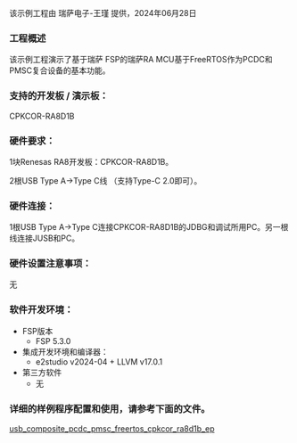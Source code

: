 该示例工程由 瑞萨电子-王瑾 提供，2024年06月28日

### 工程概述

该示例工程演示了基于瑞萨 FSP的瑞萨RA MCU基于FreeRTOS作为PCDC和PMSC复合设备的基本功能。

### 支持的开发板 / 演示板：

CPKCOR-RA8D1B
   
### 硬件要求：

1块Renesas RA8开发板：CPKCOR-RA8D1B。

2根USB Type A->Type C线 （支持Type-C 2.0即可）。


### 硬件连接：

1根USB Type A->Type C连接CPKCOR-RA8D1B的JDBG和调试所用PC。另一根线连接JUSB和PC。


### 硬件设置注意事项：

无

### 软件开发环境：
   
* FSP版本
  * FSP 5.3.0
* 集成开发环境和编译器：
  * e2studio v2024-04 + LLVM v17.0.1
* 第三方软件
  * 无 
	   

### 详细的样例程序配置和使用，请参考下面的文件。

[usb_composite_pcdc_pmsc_freertos_cpkcor_ra8d1b_ep](usb_composite_pcdc_pmsc_freertos_cpkcor_ra8d1b_ep.md)

